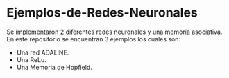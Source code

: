 # Ejemplos-de-Redes-Neuronales
Se implementaron 2 diferentes redes neuronales y una memoria asociativa.
En este repositorio se encuentran 3 ejemplos los cuales son:
* Una red ADALINE.
* Una ReLu.
* Una Memoria de Hopfield.
